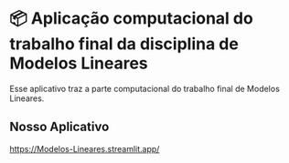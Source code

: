 # 📦 Aplicação computacional do trabalho final da disciplina de Modelos Lineares   

Esse aplicativo traz a parte computacional do trabalho final de Modelos Lineares.

## Nosso Aplicativo

https://Modelos-Lineares.streamlit.app/


